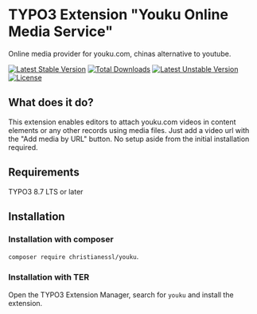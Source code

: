 # TYPO3 Extension "Youku Online Media Service"
Online media provider for youku.com, chinas alternative to youtube.

[![Latest Stable Version](https://poser.pugx.org/christianessl/youku/v/stable)](https://packagist.org/packages/christianessl/youku)
[![Total Downloads](https://poser.pugx.org/christianessl/youku/downloads)](https://packagist.org/packages/christianessl/youku)
[![Latest Unstable Version](https://poser.pugx.org/christianessl/youku/v/unstable)](https://packagist.org/packages/christianessl/youku)
[![License](https://poser.pugx.org/christianessl/youku/license)](https://packagist.org/packages/christianessl/youku)

## What does it do?

This extension enables editors to attach youku.com videos in content elements or any other records using media files. 
Just add a video url with the "Add media by URL" button. No setup aside from the initial installation required. 

## Requirements

TYPO3 8.7 LTS or later

## Installation

### Installation with composer

`composer require christianessl/youku`. 

### Installation with TER

Open the TYPO3 Extension Manager, search for `youku` and install the extension.
